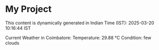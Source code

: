 # My Project

This content is dynamically generated in Indian Time (IST): 2025-03-20 10:16:44 IST


Current Weather in Coimbatore:
Temperature: 29.88 °C
Condition: few clouds
